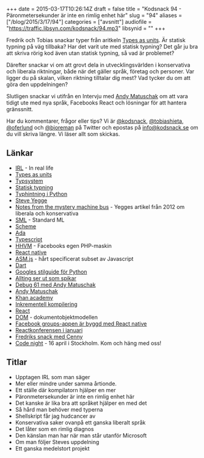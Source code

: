 +++
date = 2015-03-17T10:26:14Z
draft = false
title = "Kodsnack 94 - Päronmetersekunder är inte en rimlig enhet här"
slug = "94"
aliases = ["/blog/2015/3/17/94"]
categories = ["avsnitt"]
audiofile = "https://traffic.libsyn.com/kodsnack/94.mp3"
libsynid = ""
+++

Fredrik och Tobias snackar typer från aritkeln [Types as units](http://nomothetis.svbtle.com/types-as-units). Är statisk typning på väg tillbaka? Har det varit ute med statisk typning? Det går ju bra att skriva rörig kod även utan statisk typning, så vad är problemet?

Därefter snackar vi om att grovt dela in utvecklingsvärlden i konservativa och liberala riktningar, både när det gäller språk, företag och personer. Var ligger du på skalan, vilken riktning tilltalar dig mest? Vad tycker du om att göra den uppdelningen?

Slutligen snackar vi utifrån en Intervju med [Andy Matuschak](http://www.imore.com/debug-61-andy-matuschak-and-khan-academy) om att vara tidigt ute med nya språk, Facebooks React och lösningar för att hantera gränssnitt.

Har du kommentarer, frågor eller tips? Vi är [@kodsnack](https://www.twitter.com/kodsnack), [@tobiashieta](https://www.twitter.com/tobiashieta), [@oferlund](https://www.twitter.com/oferlund) och [@bjoreman](https://www.twitter.com/bjoreman) på Twitter och epostas på [info@kodsnack.se](mailto:info@kodsnack.se) om du vill skriva längre. Vi läser allt som skickas.

## Länkar ##
* [IRL](http://en.wikipedia.org/wiki/Real_life) - In real life
* [Types as units](http://nomothetis.svbtle.com/types-as-units)
* [Typsystem](http://en.wikipedia.org/wiki/Type_system)
* [Statisk typning](https://pythonconquerstheuniverse.wordpress.com/2009/10/03/static-vs-dynamic-typing-of-programming-languages/)
* [Typhintning i Python](https://www.python.org/dev/peps/pep-0483/)
* [Steve Yegge](http://en.wikipedia.org/wiki/Steve_Yegge)
* [Notes from the mystery machine bus](https://plus.google.com/110981030061712822816/posts/KaSKeg4vQtz) - Yegges artikel från 2012 om liberala och konservativa
* [SML](http://en.wikipedia.org/wiki/Standard_ML) - Standard ML
* [Scheme](http://en.wikipedia.org/wiki/Scheme_%28programming_language%29)
* [Ada](http://en.wikipedia.org/wiki/Ada_%28programming_language%29)
* [Typescript](http://en.wikipedia.org/wiki/TypeScript)
* [HHVM](http://en.wikipedia.org/wiki/HipHop_Virtual_Machine) - Facebooks egen PHP-maskin
* [React native](https://code.facebook.com/videos/786462671439502/react-js-conf-2015-keynote-introducing-react-native-/)
* [ASM.js](http://asmjs.org/) - hårt specificerat subset av Javascript
* [Dart](https://www.dartlang.org/)
* [Googles stilguide för Python](https://google-styleguide.googlecode.com/svn/trunk/pyguide.html)
* [Allting ser ut som spikar](http://en.wikipedia.org/wiki/Law_of_the_instrument)
* [Debug 61 med Andy Matuschak](http://www.imore.com/debug-61-andy-matuschak-and-khan-academy)
* [Andy Matuschak](http://andymatuschak.org/)
* [Khan academy](http://en.wikipedia.org/wiki/Khan_Academy)
* [Inkrementell kompilering](http://en.wikipedia.org/wiki/Incremental_compiler)
* [React](http://en.wikipedia.org/wiki/React_%28JavaScript_library%29)
* [DOM](http://en.wikipedia.org/wiki/Document_Object_Model) - dokumentobjektmodellen
* [Facebook groups-appen är byggd med React native](https://itunes.apple.com/se/app/facebook-groups/id931735837?mt=8)
* [Reactkonferensen i januari](http://conf.reactjs.com/)
* [Fredriks snack med Cenny](https://kodsnack.se/91/)
* [Code night](http://event.computersweden.se/codenight/) - 16 april i Stockholm. Kom och häng med oss!

## Titlar ##
* Upptagen IRL som man säger
* Mer eller mindre under samma årtionde.
* Ett ställe där kompilatorn hjälper en mer
* Päronmetersekunder är inte en rimlig enhet här
* Det kanske är lika bra att språket hjälper en med det
* Så hård man behöver med typerna
* Shellskript får jag hudcancer av
* Konservativa saker ovanpå ett ganska liberalt språk
* Det låter som en rimlig diagnos
* Den känslan man har när man står utanför Microsoft
* Om man följer Steves uppdelning
* Ett ganska medelstort projekt